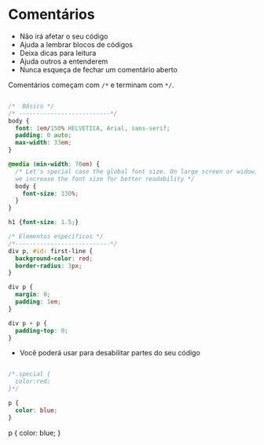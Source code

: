 # Comentários

* Não irá afetar o seu código
* Ajuda a lembrar blocos de códigos
* Deixa dicas para leitura
* Ajuda outros a entenderem
* Nunca esqueça de fechar um comentário aberto

Comentários começam com `/*` e terminam com `*/`.

```CSS

/*  Básico */
/* --------------------------*/
body {
  font: 1em/150% HELVETICA, Arial, sans-serif;
  padding: 0 auto;
  max-width: 33em;
}

@media (min-width: 70em) {
  /* Let's special case the global font size. On large screen or widow,
  we increase the font size for better readability */
  body {
    font-size: 130%;
  }
}

h1 {font-size: 1.5;}

/* Elementos específicos */
/*---------------------------*/
div p, #id: first-line {
  background-color: red;
  border-radius: 3px;
}

div p {
  margin: 0;
  padding: 1em;
}

div p + p {
  padding-top: 0;
}
```

* Você poderá usar para desabilitar partes do seu código

```css

/*.special {
  color:red;
}*/

p {
  color: blue;
}
```
p {
  color: blue;
}
```